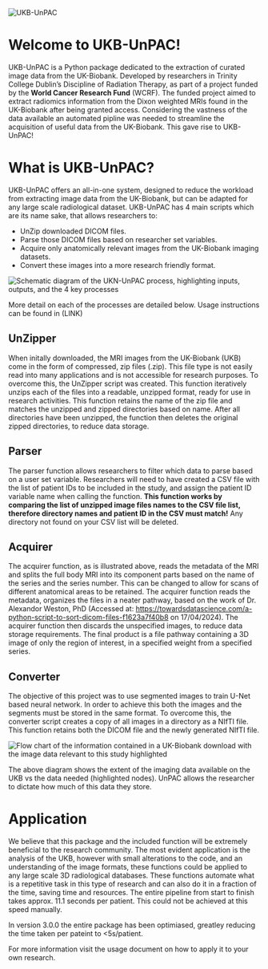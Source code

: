 <picture>
 <source media="(prefers-color-scheme: dark)" srcset="Documents/Assets/Dark_mode.jpg">
 <source media="(prefers-color-scheme: light)" srcset="Documents/Assets/Light_mode.jpg">
 <img alt="UKB-UnPAC" src="Documents/Assets/Light_mode.jpg">
</picture>



# Welcome to UKB-UnPAC!
UKB-UnPAC is a Python package dedicated to the extraction of curated image data from the UK-Biobank. Developed by researchers in Trinity College Dublin’s Discipline of Radiation Therapy, as part of a project funded by the **World Cancer Research Fund** (WCRF). The funded project aimed to extract radiomics information from the Dixon weighted MRIs found in the UK-Biobank after being granted access. Considering the vastness of the data available an automated pipline was needed to streamline the acquisition of useful data from the UK-Biobank. This gave rise to UKB-UnPAC!

# What is UKB-UnPAC?
UKB-UnPAC offers an all-in-one system, designed to reduce the workload from extracting image data from the UK-Biobank, but can be adapted for any large scale radiological dataset. UKB-UnPAC has 4 main scripts which are its name sake, that allows researchers to:
* UnZip downloaded DICOM files.
* Parse those DICOM files based on researcher set variables.
* Acquire only anatomically relevant images from the UK-Biobank imaging datasets.
* Convert these images into a more research friendly format.

![Schematic diagram of the UKN-UnPAC process, highlighting inputs, outputs, and the 4 key processes](/Documents/Assets/Pipeline_diagram.png)

More detail on each of the processes are detailed below. Usage instructions can be found in (LINK)

## UnZipper
When initally downloaded, the MRI images from the UK-Biobank (UKB) come in the form of compressed, zip files (.zip). This file type is not easily read into many applications and is not accessible for research purposes. To overcome this, the UnZipper script was created. This function iteratively unzips each of the files into a readable, unzipped format, ready for use in research activities. This function retains the name of the zip file and matches the unzipped and zipped directories based on name. After all directories have been unzipped, the function then deletes the original zipped directories, to reduce data storage. 

## Parser
The parser function allows researchers to filter which data to parse based on a user set variable. Researchers will need to have created a CSV file with the list of patient IDs to be included in the study, and assign the patient ID variable name when calling the function. **This function works by comparing the list of unzipped image files names to the CSV file list, therefore directory names and patient ID in the CSV must match!** Any directory not found on your CSV list will be deleted. 

## Acquirer
The acquirer function, as is illustrated above, reads the metadata of the MRI and splits the full body MRI into its component parts based on the name of the series and the series number. This can be changed to allow for scans of different anatomical areas to be retained. The acquirer function reads the metadata, organizes the files in a neater pathway, based on the work of Dr. Alexandor Weston, PhD (Accessed at: https://towardsdatascience.com/a-python-script-to-sort-dicom-files-f1623a7f40b8 on 17/04/2024). The acquirer function then discards the unspecified images, to reduce data storage requirements. The final product is a file pathway containing a 3D image of only the region of interest, in a specified weight from a specified series. 

## Converter
The objective of this project was to use segmented images to train U-Net based neural network. In order to achieve this both the images and the segments must be stored in the same format. To overcome this, the converter script creates a copy of all images in a directory as a NIfTI file. This function retains both the DICOM file and the newly generated NIfTI file. 

![Flow chart of the information contained in a UK-Biobank download with the image data relevant to this study highlighted](/Documents/Assets/ukb_flowchart.png)

The above diagram shows the extent of the imaging data available on the UKB vs the data needed (highlighted nodes). UnPAC allows the researcher to dictate how much of this data they store.

# Application
We believe that this package and the included function will be extremely beneficial to the research community. The most evident application is the analysis of the UKB, however with small alterations to the code, and an understanding of the image formats, these functions could be applied to any large scale 3D radiological databases. These functions automate what is a repetitive task in this type of research and can also do it in a fraction of the time, saving time and resources. The entire pipeline from start to finish takes approx. 11.1 seconds per patient. This could not be achieved at this speed manually. 

In version 3.0.0 the entire package has been optimiased, greatley reducing the time taken per pateint to <5s/patient.

For more information visit the usage document on how to apply it to your own research. 
